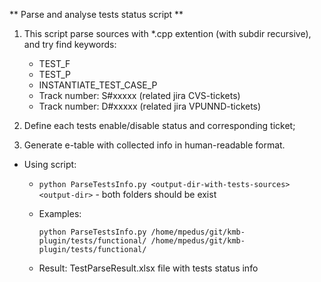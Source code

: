 ** Parse and analyse tests status script **

1. This script parse sources with *.cpp extention (with subdir recursive), and try find keywords:
	- TEST_F
	- TEST_P
	- INSTANTIATE_TEST_CASE_P
	- Track number: S#xxxxx    (related jira CVS-tickets)
	- Track number: D#xxxxx    (related jira VPUNND-tickets)
	
2. Define each tests enable/disable status and corresponding ticket;
3. Generate e-table with collected info in human-readable format.

* Using script:
    - `python ParseTestsInfo.py <output-dir-with-tests-sources> <output-dir>` - both folders should be exist
    
    - Examples:
      ```
      python ParseTestsInfo.py /home/mpedus/git/kmb-plugin/tests/functional/ /home/mpedus/git/kmb-plugin/tests/functional/
      
      ```
    - Result:
	  TestParseResult.xlsx file with tests status info
